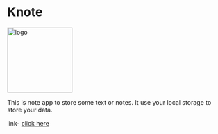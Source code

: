 # Knote
<img src="https://ashish293.github.io/Knote/favicon.png" alt="logo" height="150px">

This is note app to store some text or notes. It use your local storage to store your data.

link- <a href="https://ashish293.github.io/Knote/"> click here</a>
